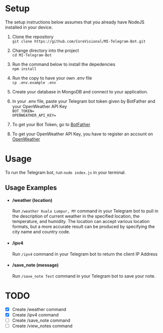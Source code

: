 # Setup
The setup instructions below assumes that you already have NodeJS installed in your device.

1. Clone the repository\
`git clone https://github.com/CoreVisional/MI-Telegram-Bot.git`

2. Change directory into the project\
`cd MI-Telegram-Bot`

3. Run the command below to install the depedencies\
`npm install`

4. Run the copy to have your own .env file\
`cp .env.example .env`

5. Create your database in MongoDB and connect to your application.

6. In your .env file, paste your Telegram bot token given by BotFather and your OpenWeather API Key\
`BOT_TOKEN=`\
`OPENWEATHER_API_KEY=`

7. To get your Bot Token, go to [BotFather](https://t.me/botfather)

8. To get your OpenWeather API Key, you have to register an account on [OpenWeather](https://openweathermap.org/)

# Usage
To run the Telegram bot, run `node index.js` in your terminal.

## Usage Examples
- #### /weather (location)
    Run `/weather Kuala Lumpur, MY` command in your Telegram bot to pull in the description of current weather in the specified location, the temperature, and humidity. The location can accept various location formats, but a more accurate result can be produced by specifying the city name and country code.

- #### /ipv4
    Run `/ipv4` command in your Telegram bot to return the client IP Address

- #### /save_note (message)
    Run `/save_note Test` command in your Telegram bot to save your note.

# TODO
- [x] Create /weather command
- [x] Create /ipv4 command
- [ ] Create /save_note command
- [ ] Create /view_notes command
